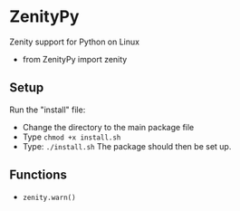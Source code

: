 # ZenityPy

Zenity support for Python on Linux

- from ZenityPy import zenity

## Setup

Run the "install" file:
- Change the directory to the main package file
- Type ```chmod +x install.sh```
- Type: ```./install.sh```
The package should then be set up.

## Functions
- ```zenity.warn()```
